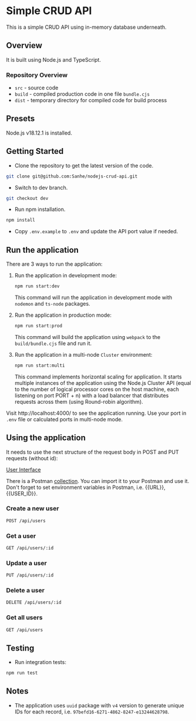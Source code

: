 # Simple CRUD API

This is a simple CRUD API using in-memory database underneath.

## Overview

It is built using Node.js and TypeScript.

### Repository Overview

- `src` - source code
- `build` - compiled production code in one file `bundle.cjs`
- `dist` - temporary directory for compiled code for build process

## Presets

Node.js v18.12.1 is installed.

## Getting Started

* Clone the repository to get the latest version of the code.

```bash
git clone git@github.com:Sanhe/nodejs-crud-api.git
```

* Switch to dev branch.

```bash
git checkout dev
```

* Run npm installation.

```bash
npm install
```

* Copy `.env.example` to `.env` and update the API port value if needed.


## Run the application

There are 3 ways to run the application:

1. Run the application in development mode:

   ```bash
   npm run start:dev
   ```

   This command will run the application in development mode with `nodemon` and `ts-node` packages.

2. Run the application in production mode:

   ```bash
   npm run start:prod
   ```

   This command will build the application using `webpack` to the `build/bundle.cjs` file and run it.

3. Run the application in a multi-node `Cluster` environment:

    ```bash
    npm run start:multi
    ```

   This command implements horizontal scaling for application. It starts multiple instances of the application using 
   the Node.js Cluster API (equal to the number of logical processor cores on the host machine, each listening on port 
   PORT + n) with a load balancer that distributes requests across them (using Round-robin algorithm). 

Visit http://localhost:4000/ to see the application running. Use your port in `.env` file or calculated ports in multi-node mode.

## Using the application

It needs to use the next structure of the request body in POST and PUT requests (without id):

[User Interface](./src/component/user/user.interface.ts)

There is a Postman [collection](./user.postman_collection.json). You can import it to your Postman and use it.
Don't forget to set environment variables in Postman, i.e. {{URL}}, {{USER_ID}}.

### Create a new user

```bash
POST /api/users
```

### Get a user

```bash
GET /api/users/:id
```

### Update a user

```bash
PUT /api/users/:id
```

### Delete a user

```bash
DELETE /api/users/:id
```

### Get all users

```bash
GET /api/users
```

## Testing

* Run integration tests:

```bash
npm run test
```


## Notes

* The application uses `uuid` package with `v4` version to generate unique IDs for each record, i.e. `97befd16-6271-4862-8247-e13244628798`.
